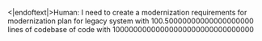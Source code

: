 <|endoftext|>Human: I need to create a modernization requirements for modernization plan for legacy system with 100.50000000000000000000 lines of codebase of code with 10000000000000000000000000000000